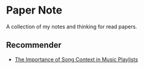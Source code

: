 # Paper Note

A collection of my notes and thinking for read papers. 

## Recommender

* [The Importance of Song Context in Music Playlists](https://github.com/wzpfish/paper-note/blob/master/notes/recommender/recsys2017_poster6.md)

